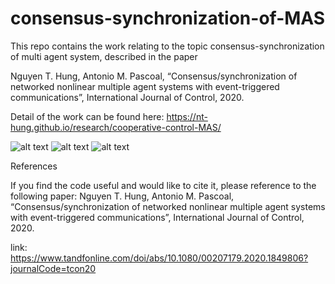# consensus-synchronization-of-MAS

This repo contains the work relating to the topic consensus-synchronization of multi agent system, described in the paper

Nguyen T. Hung, Antonio M. Pascoal, “Consensus/synchronization of networked nonlinear multiple agent systems with event-triggered communications”, International Journal of Control, 2020.

Detail of the work can be found here: https://nt-hung.github.io/research/cooperative-control-MAS/

![alt text](https://github.com/hungrepo/consensus-synchronization-of-MAS/blob/master/IJC2020/x3.png?raw=true)
![alt text](https://github.com/hungrepo/consensus-synchronization-of-MAS/blob/master/IJC2020/x4.png?raw=true)
![alt text](https://github.com/hungrepo/consensus-synchronization-of-MAS/blob/master/IJC2020/ETC_function.png?raw=true)

References

If you find the code useful and would like to cite it, please reference to the following paper:
Nguyen T. Hung, Antonio M. Pascoal, “Consensus/synchronization of networked nonlinear multiple agent systems with event-triggered communications”, International Journal of Control, 2020.

link: https://www.tandfonline.com/doi/abs/10.1080/00207179.2020.1849806?journalCode=tcon20


